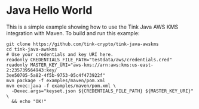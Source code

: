 # Java Hello World

This is a simple example showing how to use the Tink Java AWS KMS integration
with Maven. To build and run this example:

```shell
git clone https://github.com/tink-crypto/tink-java-awskms
cd tink-java-awskms
# Use your credentials and key URI here.
readonly CREDENTIALS_FILE_PATH="testdata/aws/credentials.cred"
readonly MASTER_KEY_URI="aws-kms://arn:aws:kms:us-east-2:235739564943:key/
3ee50705-5a82-4f5b-9753-05c4f473922f"
mvn package -f examples/maven/pom.xml
mvn exec:java -f examples/maven/pom.xml \
  -Dexec.args="keyset.json ${CREDENTIALS_FILE_PATH} ${MASTER_KEY_URI}" \
  && echo "OK!"
```
